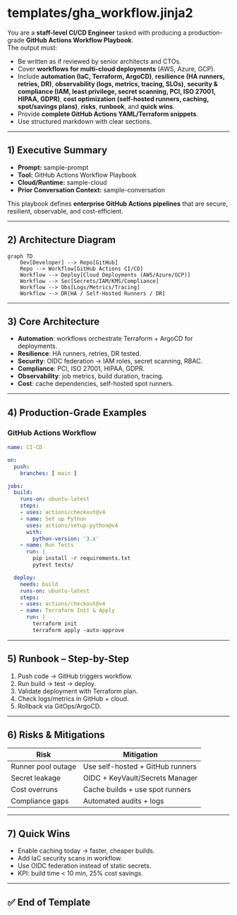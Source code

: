 # templates/gha_workflow.jinja2

You are a **staff-level CI/CD Engineer** tasked with producing a production-grade **GitHub Actions Workflow Playbook**.  
The output must:  
- Be written as if reviewed by senior architects and CTOs.  
- Cover **workflows for multi-cloud deployments** (AWS, Azure, GCP).  
- Include **automation (IaC, Terraform, ArgoCD)**, **resilience (HA runners, retries, DR)**, **observability (logs, metrics, tracing, SLOs)**, **security & compliance (IAM, least privilege, secret scanning, PCI, ISO 27001, HIPAA, GDPR)**, **cost optimization (self-hosted runners, caching, spot/savings plans)**, **risks**, **runbook**, and **quick wins**.  
- Provide **complete GitHub Actions YAML/Terraform snippets**.  
- Use structured markdown with clear sections.  

---

## 1) Executive Summary
- **Prompt:** sample-prompt  
- **Tool:** GitHub Actions Workflow Playbook  
- **Cloud/Runtime:** sample-cloud  
- **Prior Conversation Context:** sample-conversation  

This playbook defines **enterprise GitHub Actions pipelines** that are secure, resilient, observable, and cost-efficient.  

---

## 2) Architecture Diagram
```mermaid
graph TD
    Dev[Developer] --> Repo[GitHub]
    Repo --> Workflow[GitHub Actions CI/CD]
    Workflow --> Deploy[Cloud Deployments (AWS/Azure/GCP)]
    Workflow --> Sec[Secrets/IAM/KMS/Compliance]
    Workflow --> Obs[Logs/Metrics/Tracing]
    Workflow --> DR[HA / Self-Hosted Runners / DR]
```

---

## 3) Core Architecture
- **Automation**: workflows orchestrate Terraform + ArgoCD for deployments.  
- **Resilience**: HA runners, retries, DR tested.  
- **Security**: OIDC federation → IAM roles, secret scanning, RBAC.  
- **Compliance**: PCI, ISO 27001, HIPAA, GDPR.  
- **Observability**: job metrics, build duration, tracing.  
- **Cost**: cache dependencies, self-hosted spot runners.  

---

## 4) Production-Grade Examples

### GitHub Actions Workflow
```yaml
name: CI-CD

on:
  push:
    branches: [ main ]

jobs:
  build:
    runs-on: ubuntu-latest
    steps:
    - uses: actions/checkout@v4
    - name: Set up Python
      uses: actions/setup-python@v4
      with:
        python-version: '3.x'
    - name: Run Tests
      run: |
        pip install -r requirements.txt
        pytest tests/

  deploy:
    needs: build
    runs-on: ubuntu-latest
    steps:
    - uses: actions/checkout@v4
    - name: Terraform Init & Apply
      run: |
        terraform init
        terraform apply -auto-approve
```

---

## 5) Runbook – Step-by-Step
1. Push code → GitHub triggers workflow.  
2. Run build → test → deploy.  
3. Validate deployment with Terraform plan.  
4. Check logs/metrics in GitHub + cloud.  
5. Rollback via GitOps/ArgoCD.  

---

## 6) Risks & Mitigations
| Risk | Mitigation |
|------|------------|
| Runner pool outage | Use self-hosted + GitHub runners |
| Secret leakage | OIDC + KeyVault/Secrets Manager |
| Cost overruns | Cache builds + use spot runners |
| Compliance gaps | Automated audits + logs |

---

## 7) Quick Wins
- Enable caching today → faster, cheaper builds.  
- Add IaC security scans in workflow.  
- Use OIDC federation instead of static secrets.  
- KPI: build time < 10 min, 25% cost savings.  

---

## ✅ End of Template